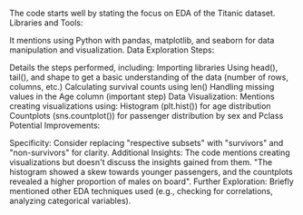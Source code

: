 The code starts well by stating the focus on EDA of the Titanic dataset.
Libraries and Tools:

It mentions using Python with pandas, matplotlib, and seaborn for data manipulation and visualization.
Data Exploration Steps:

Details the steps performed, including:
Importing libraries
Using head(), tail(), and shape to get a basic understanding of the data (number of rows, columns, etc.)
Calculating survival counts using len()
Handling missing values in the Age column (important step)
Data Visualization:
Mentions creating visualizations using:
Histogram (plt.hist()) for age distribution
Countplots (sns.countplot()) for passenger distribution by sex and Pclass
Potential Improvements:

Specificity: Consider replacing "respective subsets" with "survivors" and "non-survivors" for clarity.
Additional Insights: The code mentions creating visualizations but doesn't discuss the insights gained from them. "The histogram showed a skew towards younger passengers, and the countplots revealed a higher proportion of males on board".
Further Exploration: Briefly mentioned other EDA techniques used (e.g., checking for correlations, analyzing categorical variables).
